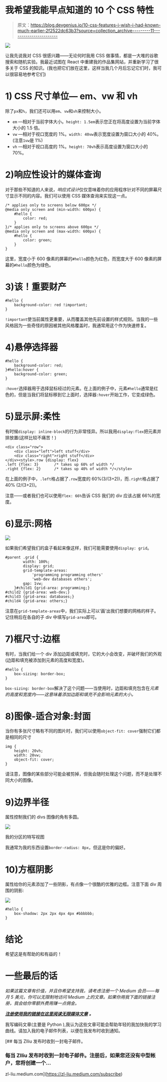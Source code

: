 # 我希望我能早点知道的 10 个 CSS 特性

> 原文：<https://blog.devgenius.io/10-css-features-i-wish-i-had-known-much-earlier-2f2522dc63b3?source=collection_archive---------11----------------------->

![](img/b1d4e3c309e2900580cc1c635e1f55df.png)

让我先说我对 CSS 很感兴趣——无论何时我用 CSS 做事情，都是一大堆的谷歌搜索和随机实验。我最近试图在 React 中重建我的作品集网站，并重新学习了很多关于 CSS 的知识。(我也把它们放在这里，这样当我几个月后忘记它们时，我可以很容易地参考它们)

# 1) CSS 尺寸单位— em、vw 和 vh

除了`px`和`%`，我们还可以用`em`、`vw`和`vh`来控制大小。

*   `em` —相对于当前字体大小。`height: 1.5em`表示您正在将高度设置为当前字体大小的 1.5 倍。
*   `vw` —相对于视口宽度的 1%。`width: 40vw`表示宽度设置为窗口大小的 40%。(注意`1vw`是 1%)
*   `vh` —相对于视口高度的 1%。`height: 70vh`表示高度设置为窗口大小的 70%。

# 2)响应性设计的媒体查询

对于那些不知道的人来说，*响应式设计*仅仅意味着你的应用程序针对不同的屏幕尺寸显示不同的内容。我们可以使用 CSS 媒体查询来实现这一点。

```
/* applies only to screens below 600px */
@media only screen and (min-width: 600px) {
    #hello {
        color: red;
    }
}/* applies only to screens above 600px */
@media only screen and (max-width: 600px) {
    #hello {
        color: green;
    }
}
```

这里，宽度小于 600 像素的屏幕的`#hello`颜色为红色，而宽度大于 600 像素的屏幕的`#hello`颜色为绿色。

# 3)该！重要财产

```
#hello {
    background-color: red !important;
}
```

`!important`使当前属性更重要，从而覆盖其他先前设置的样式规则。当我的一些风格因为一些奇怪的原因被其他风格覆盖时，我通常用这个作为快速修复。

# 4)悬停选择器

```
#hello {
    background-color: red;
}#hello:hover {
    background-color: green;
}
```

`:hover`选择器用于选择鼠标经过的元素。在上面的例子中，元素`#hello`通常是红色的，但是当我们将鼠标移到它上面时，选择器`:hover`开始工作，它变成绿色。

# 5)显示屏:柔性

有时候`display: inline-block`的行为非常怪异。所以我用`display:flex`把元素并排放置(这样比较不痛苦！)

```
<div class="row">
    <div class="left">left stuff</div>
    <div class="right">right stuff</div>
</div><style>.row {display: flex}
.left {flex: 3}       /* takes up 60% of width */
.right {flex: 2}      /* takes up 40% of width */</style>
```

在上面的例子中，`.left`格占据了`.row`宽度的 60%(3/(3+2))，而`.right`格占据了 40% (2/(3+2))。

注意——或者我们也可以使用`flex: 66%`告诉 CSS 我们的 div 应该占据 66%的宽度。

# 6)显示:网格

![](img/394552bb9dd9aa3411865384c5f3d406.png)

如果我们希望我们的盒子看起来像这样，我们可能需要使用`display: grid`。

```
#parent .grid {
        width: 100%;
        display: grid;
        grid-template-areas:
            'programming programming others'
            'web-dev databases others';
        gap: 1vw;
    }#child1 {grid-area: programming;}
#child2 {grid-area: web-dev;}
#child3 {grid-area: databases;}
#child4 {grid-area: others;}
```

注意在`grid-template-areas`中，我们实际上可以‘画’出我们想要的网格的样子。记住稍后在各自的子 div 中填写`grid-area`即可。

# 7)框尺寸:边框

有时，当我们给一个 div 添加边距或填充时，它的大小会改变，并破坏我们的外观(边距和填充被添加到元素的高度和宽度)。

```
#hello {
    box-sizing: border-box;
}
```

`box-sizing: border-box`解决了这个问题——当使用时，边距和填充包含在*元素的高度和宽度内——这意味着添加边距和填充不会影响元素的大小。*

# 8)图像-适合对象:封面

当你有多张尺寸略有不同的图片时，我们可以使用`object-fit: cover`强制它们都是相同的尺寸

```
img {
    height: 20vh;
    width: 20vw;
    object-fit: cover;
}
```

请注意，图像的某些部分可能会被剪掉，但我会随时处理这个问题，而不是处理不同大小的图像。

# 9)边界半径

属性控制我们的 divs 图像的角有多圆。

![](img/60b1965f6f10eba9b96874d976daf486.png)

我的分区的特写视图

我通常为我的东西设置`border-radius: 8px`，但这是你的偏好。

# 10)方框阴影

属性给你的元素添加了一些阴影，有点像一个很酷的优雅的边框。注意下面 div 周围的阴影:

![](img/f5aa3a8a9d0015cbb0e9877221dd2ce1.png)

```
#hello {
    box-shadow: 2px 2px 4px 4px #bbbbbb;
}
```

# 结论

希望这是有帮助的和有益的！

# 一些最后的话

*如果这篇文章有价值，并且你希望支持我，请考虑注册一个 Medium 会员——每月 5 美元，你可以无限制地访问 Medium 上的文章。如果你用我下面的链接注册，我会给你零额外费用赚一点佣金。*

[***注册使用我的链接在这里阅读无限媒体文章***](https://zl-liu.medium.com/membership) ***。***

我写编码文章(主要是 Python ),我认为这些文章可能会帮助年轻的我加快我的学习曲线。请加入我的电子邮件列表，以便在我发布时收到通知。

[](https://zl-liu.medium.com/subscribe) [## 每当 Zlliu 发布时收到一封电子邮件。

### 每当 Zlliu 发布时收到一封电子邮件。注册后，如果您还没有中型帐户，您将创建一个…

zl-liu.medium.com](https://zl-liu.medium.com/subscribe)